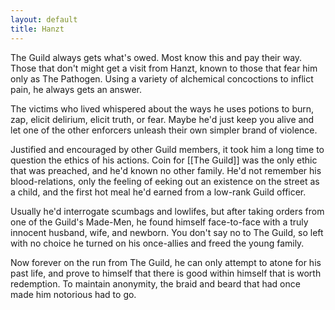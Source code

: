```yaml
---
layout: default
title: Hanzt
---
```


The Guild always gets what's owed. Most know this and pay their way. Those that don't might get a visit from Hanzt, known to those that fear him only as The Pathogen. Using a variety of alchemical concoctions to inflict pain, he always gets an answer. 

The victims who lived whispered about the ways he uses potions to burn, zap, elicit delirium, elicit truth, or fear. Maybe he'd just keep you alive and let one of the other enforcers unleash their own simpler brand of violence. 

Justified and encouraged by other Guild members, it took him a long time to question the ethics of his actions. Coin for [[The Guild]] was the only ethic that was preached, and he'd known no other family. He'd not remember his blood-relations, only the feeling of eeking out an existence on the street as a child, and the first hot meal he'd earned from a low-rank Guild officer. 

Usually he'd interrogate scumbags and lowlifes, but after taking orders from one of the Guild's Made-Men, he found himself face-to-face with a truly innocent husband, wife, and newborn. You don't say no to The Guild, so left with no choice he turned on his once-allies and freed the young family. 

Now forever on the run from The Guild, he can only attempt to atone for his past life, and prove to himself that there is good within himself that is worth redemption. To maintain anonymity, the braid and beard that had once made him notorious had to go.